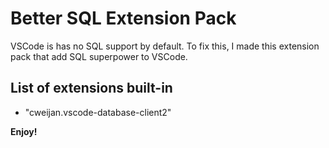 # Better SQL Extension Pack

VSCode is has no SQL support by default.
To fix this, I made this extension pack that add SQL superpower to VSCode.

## List of extensions built-in

- "cweijan.vscode-database-client2"

**Enjoy!**
